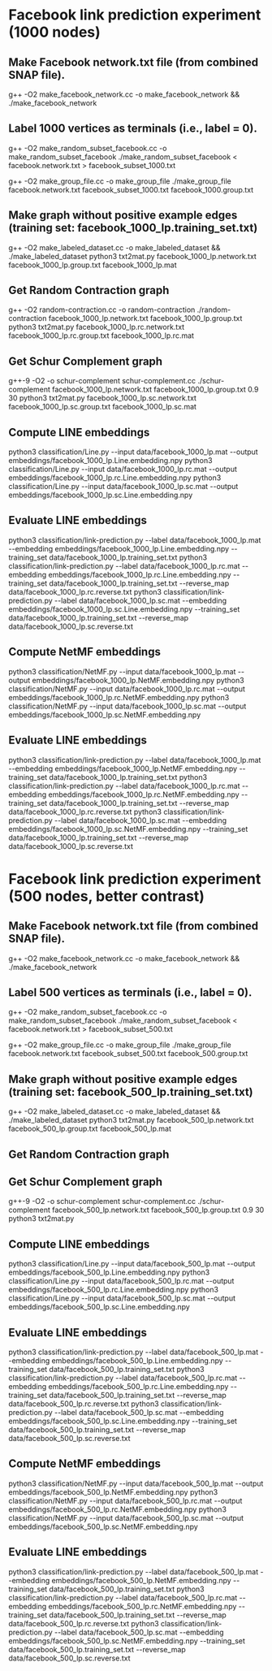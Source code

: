 # Facebook link prediction experiment (1000 nodes)

## Make Facebook network.txt file (from combined SNAP file).
g++ -O2 make_facebook_network.cc -o make_facebook_network && ./make_facebook_network

## Label 1000 vertices as terminals (i.e., label = 0).
g++ -O2 make_random_subset_facebook.cc -o make_random_subset_facebook
./make_random_subset_facebook < facebook.network.txt > facebook_subset_1000.txt

g++ -O2 make_group_file.cc -o make_group_file
./make_group_file facebook.network.txt facebook_subset_1000.txt facebook_1000.group.txt

## Make graph without positive example edges (training set: facebook_1000_lp.training_set.txt)
g++ -O2 make_labeled_dataset.cc -o make_labeled_dataset && ./make_labeled_dataset
python3 txt2mat.py facebook_1000_lp.network.txt facebook_1000_lp.group.txt facebook_1000_lp.mat

## Get Random Contraction graph
g++ -O2 random-contraction.cc -o random-contraction
./random-contraction facebook_1000_lp.network.txt facebook_1000_lp.group.txt
python3 txt2mat.py facebook_1000_lp.rc.network.txt facebook_1000_lp.rc.group.txt facebook_1000_lp.rc.mat

## Get Schur Complement graph
g++-9 -O2 -o schur-complement schur-complement.cc
./schur-complement facebook_1000_lp.network.txt facebook_1000_lp.group.txt 0.9 30
python3 txt2mat.py facebook_1000_lp.sc.network.txt facebook_1000_lp.sc.group.txt facebook_1000_lp.sc.mat

## Compute LINE embeddings
python3 classification/Line.py --input data/facebook_1000_lp.mat --output embeddings/facebook_1000_lp.Line.embedding.npy
python3 classification/Line.py --input data/facebook_1000_lp.rc.mat --output embeddings/facebook_1000_lp.rc.Line.embedding.npy
python3 classification/Line.py --input data/facebook_1000_lp.sc.mat --output embeddings/facebook_1000_lp.sc.Line.embedding.npy

## Evaluate LINE embeddings
python3 classification/link-prediction.py --label data/facebook_1000_lp.mat --embedding embeddings/facebook_1000_lp.Line.embedding.npy --training_set data/facebook_1000_lp.training_set.txt 
python3 classification/link-prediction.py --label data/facebook_1000_lp.rc.mat --embedding embeddings/facebook_1000_lp.rc.Line.embedding.npy --training_set data/facebook_1000_lp.training_set.txt --reverse_map data/facebook_1000_lp.rc.reverse.txt
python3 classification/link-prediction.py --label data/facebook_1000_lp.sc.mat --embedding embeddings/facebook_1000_lp.sc.Line.embedding.npy --training_set data/facebook_1000_lp.training_set.txt --reverse_map data/facebook_1000_lp.sc.reverse.txt

## Compute NetMF embeddings
python3 classification/NetMF.py --input data/facebook_1000_lp.mat --output embeddings/facebook_1000_lp.NetMF.embedding.npy
python3 classification/NetMF.py --input data/facebook_1000_lp.rc.mat --output embeddings/facebook_1000_lp.rc.NetMF.embedding.npy
python3 classification/NetMF.py --input data/facebook_1000_lp.sc.mat --output embeddings/facebook_1000_lp.sc.NetMF.embedding.npy

## Evaluate LINE embeddings
python3 classification/link-prediction.py --label data/facebook_1000_lp.mat --embedding embeddings/facebook_1000_lp.NetMF.embedding.npy --training_set data/facebook_1000_lp.training_set.txt 
python3 classification/link-prediction.py --label data/facebook_1000_lp.rc.mat --embedding embeddings/facebook_1000_lp.rc.NetMF.embedding.npy --training_set data/facebook_1000_lp.training_set.txt --reverse_map data/facebook_1000_lp.rc.reverse.txt
python3 classification/link-prediction.py --label data/facebook_1000_lp.sc.mat --embedding embeddings/facebook_1000_lp.sc.NetMF.embedding.npy --training_set data/facebook_1000_lp.training_set.txt --reverse_map data/facebook_1000_lp.sc.reverse.txt

# Facebook link prediction experiment (500 nodes, better contrast)

## Make Facebook network.txt file (from combined SNAP file).
g++ -O2 make_facebook_network.cc -o make_facebook_network && ./make_facebook_network

## Label 500 vertices as terminals (i.e., label = 0).
g++ -O2 make_random_subset_facebook.cc -o make_random_subset_facebook
./make_random_subset_facebook < facebook.network.txt > facebook_subset_500.txt

g++ -O2 make_group_file.cc -o make_group_file
./make_group_file facebook.network.txt facebook_subset_500.txt facebook_500.group.txt

## Make graph without positive example edges (training set: facebook_500_lp.training_set.txt)
g++ -O2 make_labeled_dataset.cc -o make_labeled_dataset && ./make_labeled_dataset
python3 txt2mat.py facebook_500_lp.network.txt facebook_500_lp.group.txt facebook_500_lp.mat

## Get Random Contraction graph

## Get Schur Complement graph
g++-9 -O2 -o schur-complement schur-complement.cc
./schur-complement facebook_500_lp.network.txt facebook_500_lp.group.txt 0.9 30
python3 txt2mat.py

## Compute LINE embeddings
python3 classification/Line.py --input data/facebook_500_lp.mat --output embeddings/facebook_500_lp.Line.embedding.npy
python3 classification/Line.py --input data/facebook_500_lp.rc.mat --output embeddings/facebook_500_lp.rc.Line.embedding.npy
python3 classification/Line.py --input data/facebook_500_lp.sc.mat --output embeddings/facebook_500_lp.sc.Line.embedding.npy

## Evaluate LINE embeddings
python3 classification/link-prediction.py --label data/facebook_500_lp.mat --embedding embeddings/facebook_500_lp.Line.embedding.npy --training_set data/facebook_500_lp.training_set.txt 
python3 classification/link-prediction.py --label data/facebook_500_lp.rc.mat --embedding embeddings/facebook_500_lp.rc.Line.embedding.npy --training_set data/facebook_500_lp.training_set.txt --reverse_map data/facebook_500_lp.rc.reverse.txt
python3 classification/link-prediction.py --label data/facebook_500_lp.sc.mat --embedding embeddings/facebook_500_lp.sc.Line.embedding.npy --training_set data/facebook_500_lp.training_set.txt --reverse_map data/facebook_500_lp.sc.reverse.txt

## Compute NetMF embeddings
python3 classification/NetMF.py --input data/facebook_500_lp.mat --output embeddings/facebook_500_lp.NetMF.embedding.npy
python3 classification/NetMF.py --input data/facebook_500_lp.rc.mat --output embeddings/facebook_500_lp.rc.NetMF.embedding.npy
python3 classification/NetMF.py --input data/facebook_500_lp.sc.mat --output embeddings/facebook_500_lp.sc.NetMF.embedding.npy

## Evaluate LINE embeddings
python3 classification/link-prediction.py --label data/facebook_500_lp.mat --embedding embeddings/facebook_500_lp.NetMF.embedding.npy --training_set data/facebook_500_lp.training_set.txt 
python3 classification/link-prediction.py --label data/facebook_500_lp.rc.mat --embedding embeddings/facebook_500_lp.rc.NetMF.embedding.npy --training_set data/facebook_500_lp.training_set.txt --reverse_map data/facebook_500_lp.rc.reverse.txt
python3 classification/link-prediction.py --label data/facebook_500_lp.sc.mat --embedding embeddings/facebook_500_lp.sc.NetMF.embedding.npy --training_set data/facebook_500_lp.training_set.txt --reverse_map data/facebook_500_lp.sc.reverse.txt
